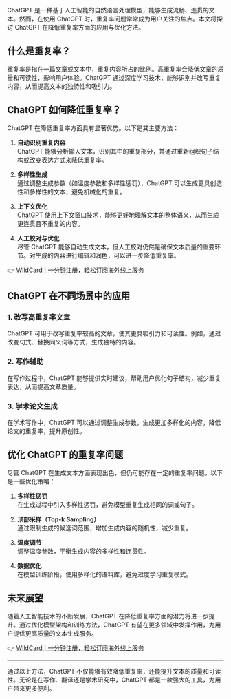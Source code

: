 ChatGPT 是一种基于人工智能的自然语言处理模型，能够生成流畅、连贯的文本。然而，在使用 ChatGPT 时，重复率问题常常成为用户关注的焦点。本文将探讨 ChatGPT 在降低重复率方面的应用与优化方法。

## 什么是重复率？

重复率是指在一篇文章或文本中，重复内容所占的比例。高重复率会降低文章的质量和可读性，影响用户体验。ChatGPT 通过深度学习技术，能够识别并改写重复内容，从而提高文本的独特性和吸引力。

## ChatGPT 如何降低重复率？

ChatGPT 在降低重复率方面具有显著优势。以下是其主要方法：

1. **自动识别重复内容**  
   ChatGPT 能够分析输入文本，识别其中的重复部分，并通过重新组织句子结构或改变表达方式来降低重复率。

2. **多样性生成**  
   通过调整生成参数（如温度参数和多样性惩罚），ChatGPT 可以生成更具创造性和多样性的文本，避免机械化的重复。

3. **上下文优化**  
   ChatGPT 使用上下文窗口技术，能够更好地理解文本的整体语义，从而生成更连贯且不重复的内容。

4. **人工校对与优化**  
   尽管 ChatGPT 能够自动生成文本，但人工校对仍然是确保文本质量的重要环节。对生成的内容进行编辑和润色，可以进一步降低重复率。

👉 [WildCard | 一分钟注册，轻松订阅海外线上服务](https://bit.ly/bewildcard)

## ChatGPT 在不同场景中的应用

### 1. 改写高重复率文章

ChatGPT 可用于改写重复率较高的文章，使其更具吸引力和可读性。例如，通过改变句式、替换同义词等方式，生成独特的内容。

### 2. 写作辅助

在写作过程中，ChatGPT 能够提供实时建议，帮助用户优化句子结构，减少重复表达，从而提高文章质量。

### 3. 学术论文生成

在学术写作中，ChatGPT 可以通过调整生成参数，生成更加多样化的内容，降低论文的重复率，提升原创性。

## 优化 ChatGPT 的重复率问题

尽管 ChatGPT 在生成文本方面表现出色，但仍可能存在一定的重复率问题。以下是一些优化策略：

1. **多样性惩罚**  
   在生成过程中引入多样性惩罚，避免模型重复生成相同的词或句子。

2. **顶部采样（Top-k Sampling）**  
   通过限制生成的候选词范围，增加生成内容的随机性，减少重复。

3. **温度调节**  
   调整温度参数，平衡生成内容的多样性和连贯性。

4. **数据优化**  
   在模型训练阶段，使用多样化的语料库，避免过度学习重复模式。

## 未来展望

随着人工智能技术的不断发展，ChatGPT 在降低重复率方面的潜力将进一步提升。通过优化模型架构和训练方法，ChatGPT 有望在更多领域中发挥作用，为用户提供更高质量的文本生成服务。

👉 [WildCard | 一分钟注册，轻松订阅海外线上服务](https://bit.ly/bewildcard)

---

通过以上方法，ChatGPT 不仅能够有效降低重复率，还能提升文本的质量和可读性。无论是在写作、翻译还是学术研究中，ChatGPT 都是一款强大的工具，为用户带来更多便利。